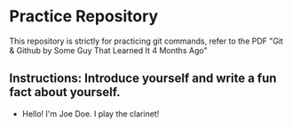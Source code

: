# Practice Repository

This repository is strictly for practicing git commands, refer to the PDF "Git & Github by Some Guy That Learned It 4 Months Ago"

## Instructions: Introduce yourself and write a fun fact about yourself.

* Hello! I'm Joe Doe. I play the clarinet!
